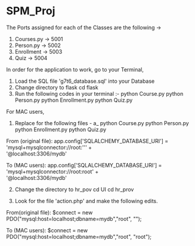 # SPM_Proj



The Ports assigned for each of the Classes are the following ->
1. Courses.py -> 5001
2. Person.py -> 5002
3. Enrollment -> 5003
4. Quiz -> 5004


In order for the application to work, go to your Terminal, 
1. Load the SQL file 'g7t6_database.sql' into your Database
2. Change directory to flask 
   cd flask
3. Run the following codes in your terminal :-
    python Course.py
    python Person.py
    python Enrollment.py
    python Quiz.py


For MAC users, 

1. Replace for the following files -
   a_
    python Course.py
    python Person.py
    python Enrollment.py
    python Quiz.py
    
From (original file): 
 app.config['SQLALCHEMY_DATABASE_URI'] = 'mysql+mysqlconnector://root:''' + \
                                        '@localhost:3306/mydb'
                                        
                                        
                                      
To (MAC users):
app.config['SQLALCHEMY_DATABASE_URI'] = 'mysql+mysqlconnector://root:root' + \
                                        '@localhost:3306/mydb'
                                        
2. Change the directory to hr_pov
   cd UI
   cd hr_prov
   
3. Look for the file 'action.php' and make the following edits.
   
From(original file):
   $connect = new PDO("mysql:host=localhost;dbname=mydb","root", "");
   
To (MAC users):
   $connect = new PDO("mysql:host=localhost;dbname=mydb","root", "root");

               
